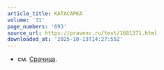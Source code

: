 ```yaml
---
article_title: КАТАСАРКА
volume: '31'
page_numbers: '693'
source_url: https://pravenc.ru/text/1681371.html
downloaded_at: '2025-10-13T14:27:55Z'
---
```


- см. [Срачица](https://pravenc.ru/text/Срачица.html).
